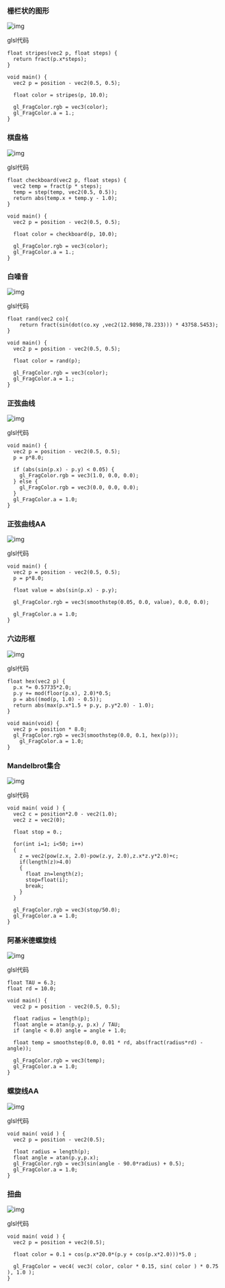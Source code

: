
### 栅栏状的图形

![img](https://github.com/chenxiao07/pixel-shader-collection/blob/master/shader/strip.png)


glsl代码

```
float stripes(vec2 p, float steps) {
  return fract(p.x*steps);
}

void main() {
  vec2 p = position - vec2(0.5, 0.5);
  
  float color = stripes(p, 10.0);
  
  gl_FragColor.rgb = vec3(color);
  gl_FragColor.a = 1.;
}
```

### 棋盘格

![img](https://github.com/chenxiao07/pixel-shader-collection/blob/master/shader/checkboard.png)


glsl代码

```
float checkboard(vec2 p, float steps) {
  vec2 temp = fract(p * steps);
  temp = step(temp, vec2(0.5, 0.5));
  return abs(temp.x + temp.y - 1.0);
}

void main() {
  vec2 p = position - vec2(0.5, 0.5);
  
  float color = checkboard(p, 10.0);
  
  gl_FragColor.rgb = vec3(color);
  gl_FragColor.a = 1.;
}
```

### 白噪音

![img](https://github.com/chenxiao07/pixel-shader-collection/blob/master/shader/noise1.png)


glsl代码

```
float rand(vec2 co){
    return fract(sin(dot(co.xy ,vec2(12.9898,78.233))) * 43758.5453);
}

void main() {
  vec2 p = position - vec2(0.5, 0.5);
  
  float color = rand(p);
  
  gl_FragColor.rgb = vec3(color);
  gl_FragColor.a = 1.;
}
```

### 正弦曲线

![img](https://github.com/chenxiao07/pixel-shader-collection/blob/master/shader/sin1.png)


glsl代码

```
void main() {
  vec2 p = position - vec2(0.5, 0.5);
  p = p*8.0;
  
  if (abs(sin(p.x) - p.y) < 0.05) {
    gl_FragColor.rgb = vec3(1.0, 0.0, 0.0);
  } else {
    gl_FragColor.rgb = vec3(0.0, 0.0, 0.0);
  }
  gl_FragColor.a = 1.0;
}
```


### 正弦曲线AA

![img](https://github.com/chenxiao07/pixel-shader-collection/blob/master/shader/sin2.png)


glsl代码

```
void main() {
  vec2 p = position - vec2(0.5, 0.5);
  p = p*8.0;
  
  float value = abs(sin(p.x) - p.y);
  
  gl_FragColor.rgb = vec3(smoothstep(0.05, 0.0, value), 0.0, 0.0);

  gl_FragColor.a = 1.0;
}
```


### 六边形框

![img](https://github.com/chenxiao07/pixel-shader-collection/blob/master/shader/hex.png)


glsl代码

```
float hex(vec2 p) {
  p.x *= 0.57735*2.0;
  p.y += mod(floor(p.x), 2.0)*0.5;
  p = abs((mod(p, 1.0) - 0.5));
  return abs(max(p.x*1.5 + p.y, p.y*2.0) - 1.0);
}
 
void main(void) { 
  vec2 p = position * 8.0;
  gl_FragColor.rgb = vec3(smoothstep(0.0, 0.1, hex(p)));
    gl_FragColor.a = 1.0;
}
```

### Mandelbrot集合

![img](https://github.com/chenxiao07/pixel-shader-collection/blob/master/shader/mandelbrot.png)


glsl代码

```
void main( void ) {
  vec2 c = position*2.0 - vec2(1.0);
  vec2 z = vec2(0);
  
  float stop = 0.;
  
  for(int i=1; i<50; i++)
  {
    z = vec2(pow(z.x, 2.0)-pow(z.y, 2.0),z.x*z.y*2.0)+c;
    if(length(z)>4.0)
    {
      float zn=length(z);
      stop=float(i);
      break;
    }
  }

  gl_FragColor.rgb = vec3(stop/50.0);
  gl_FragColor.a = 1.0;
}
```


### 阿基米德螺旋线

![img](https://github.com/chenxiao07/pixel-shader-collection/blob/master/shader/spiral.png)


glsl代码

```
float TAU = 6.3;
float rd = 10.0;

void main() {
  vec2 p = position - vec2(0.5, 0.5);
  
  float radius = length(p);
  float angle = atan(p.y, p.x) / TAU;
  if (angle < 0.0) angle = angle + 1.0;
  
  float temp = smoothstep(0.0, 0.01 * rd, abs(fract(radius*rd) - angle));
  
  gl_FragColor.rgb = vec3(temp);
  gl_FragColor.a = 1.0;
}
```

### 螺旋线AA

![img](https://github.com/chenxiao07/pixel-shader-collection/blob/master/shader/spiral2.png)


glsl代码

```
void main( void ) {
  vec2 p = position - vec2(0.5);

  float radius = length(p);
  float angle = atan(p.y,p.x);
  gl_FragColor.rgb = vec3(sin(angle - 90.0*radius) + 0.5);
  gl_FragColor.a = 1.0;
}
```


### 扭曲

![img](https://github.com/chenxiao07/pixel-shader-collection/blob/master/shader/distortion01.png)


glsl代码

```
void main( void ) {
  vec2 p = position + vec2(0.5);
  
  float color = 0.1 + cos(p.x*20.0*(p.y + cos(p.x*2.0)))*5.0 ;

  gl_FragColor = vec4( vec3( color, color * 0.15, sin( color ) * 0.75 ), 1.0 );
}
```

